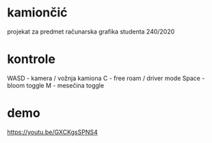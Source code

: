# kamiončić
projekat za predmet računarska grafika studenta 240/2020

# kontrole
WASD - kamera / vožnja kamiona
C - free roam / driver mode
Space - bloom toggle
M - mesečina toggle

# demo
https://youtu.be/GXCKgsSPNS4
